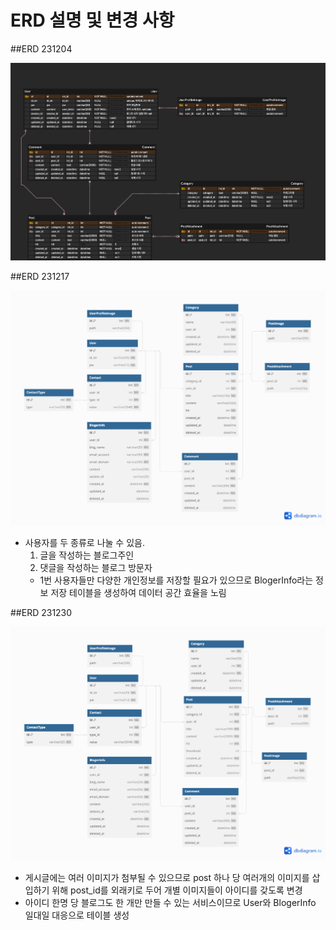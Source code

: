 # ERD 설명 및 변경 사항

##ERD 231204

![ERD v1](resources/ERD_231204.png)

##ERD 231217

![ERD v2](resources/ERD_231217.png)

- 사용자를 두 종류로 나눌 수 있음.
    1. 글을 작성하는 블로그주인
    2. 댓글을 작성하는 블로그 방문자
    - 1번 사용자들만 다양한 개인정보를 저장할 필요가 있으므로 BlogerInfo라는 정보 저장 테이블을 생성하여 데이터 공간 효율을 노림

##ERD 231230

![ERD v3](resources/ERD_231227.png)

- 게시글에는 여러 이미지가 첨부될 수 있으므로 post 하나 당 여러개의 이미지를 삽입하기 위해 post_id를 외래키로 두어 개별 이미지들이 아이디를 갖도록 변경
- 아이디 한명 당 블로그도 한 개만 만들 수 있는 서비스이므로 User와 BlogerInfo 
일대일 대응으로 테이블 생성

